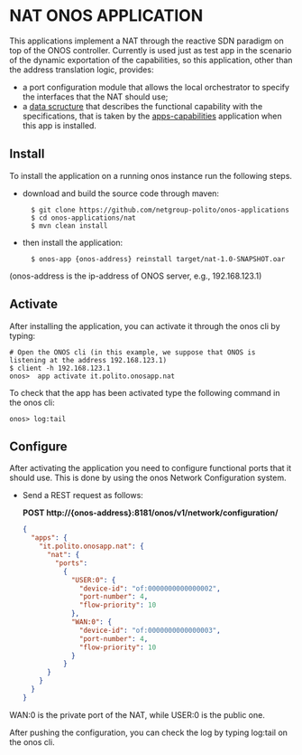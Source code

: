 # NAT ONOS APPLICATION

This applications implement a NAT through the reactive SDN paradigm on top of the ONOS controller.
Currently is used just as test app in the scenario of the dynamic exportation of the capabilities, so this application, other than the address translation logic, provides:
- a port configuration module that allows the local orchestrator to specify the interfaces that the NAT should use;
- a [data scructure](tools/functional_capability.json) that describes the functional capability with the specifications, that is taken by the [apps-capabilities](../apps-capabilities/) application when this app is installed.

## Install
To install the application on a running onos instance run the following steps.

- download and build the source code through maven:

        $ git clone https://github.com/netgroup-polito/onos-applications
        $ cd onos-applications/nat
        $ mvn clean install

- then install the application:

        $ onos-app {onos-address} reinstall target/nat-1.0-SNAPSHOT.oar

(onos-address is the ip-address of ONOS server, e.g., 192.168.123.1)


## Activate

After installing the application, you can activate it through the onos cli by typing:

    # Open the ONOS cli (in this example, we suppose that ONOS is listening at the address 192.168.123.1)
    $ client -h 192.168.123.1
    onos>  app activate it.polito.onosapp.nat

To check that the app has been activated type the following command in the onos cli:

    onos> log:tail

## Configure
After activating the application you need to configure functional ports that it should use. This is done by using the onos Network Configuration system.

- Send a REST request as follows:

    **POST http://{onos-address}:8181/onos/v1/network/configuration/**

    ```json
    {
      "apps": {
        "it.polito.onosapp.nat": {
          "nat": {
            "ports":
              {
                "USER:0": {
                  "device-id": "of:0000000000000002",
                  "port-number": 4,
                  "flow-priority": 10
                },
                "WAN:0": {
                  "device-id": "of:0000000000000003",
                  "port-number": 4,
                  "flow-priority": 10
                }
              }
          }
        }
      }
    }
    ```
WAN:0 is the private port of the NAT, while USER:0 is the public one.

After pushing the configuration, you can check the log by typing log:tail on the onos cli.
